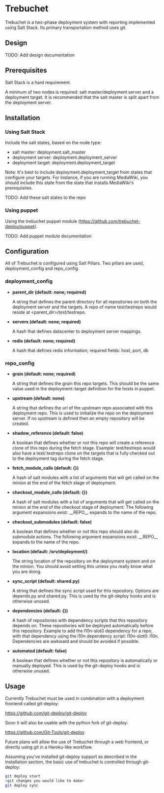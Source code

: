 Trebuchet
=========

Trebuchet is a two-phase deployment system with reporting implemented using Salt Stack. Its primary transportation method uses git.

Design
------

TODO: Add design documentation

Prerequisites
-------------

Salt Stack is a hard requirement.

A mininum of two nodes is required: salt master/deployment server and a deployment target. It is recommended that the salt master is split apart from the deployment server.

Installation
------------

### Using Salt Stack ###

Include the salt states, based on the node type:

* salt master: deployment.salt\_master
* deployment server: deployment.deployment\_server
* deployment target: deployment.deployment\_target

Note: It's best to include deployment.deployment\_target from states that configure your targets. For instance, if you are running MediaWiki, you should include this state from the state that installs MediaWiki's prerequisites.

TODO: Add these salt states to the repo

### Using puppet ###

Using the trebuchet puppet module (https://github.com/trebuchet-deploy/puppet).

TODO: Add puppet module documentation

Configuration
-------------

All of Trebuchet is configured using Salt Pillars. Two pillars are used, deployment\_config and repo\_config.

### deployment\_config ###

* **parent\_dir (default: none; required)**

  A string that defines the parent directory for all repositories on both the deployment server and the targets. A repo of name test/testrepo would reside at <parent_dir>/test/testrepo.

* **servers (default: none; required)**

  A hash that defines datacenter to deployment server mappings.

* **redis (default: none; required)**

  A hash that defines redis information; required fields: host, port, db

### repo\_config ###

* **grain (default: none; required)**

  A string that defines the grain this repo targets. This should be the same value used in the deployment::target definition for the hosts in puppet.

* **upstream (default: none)**

  A string that defines the url of the upstream repo associated with this deployment repo. This is used to initialize the repo on the deployment server. If no upstream is defined then an empty repository will be created.

* **shadow\_reference (default: false)**

  A boolean that defines whether or not this repo will create a reference clone of this repo during the fetch stage. Example: test/testrepo would also have a test/.testrepo clone on the targets that is fully checked out to the deployment tag during the fetch stage. 

* **fetch\_module\_calls (default: {})**

  A hash of salt modules with a list of arguments that will get called on the minion at the end of the fetch stage of deployment. 

* **checkout\_module\_calls (default: {})**

  A hash of salt modules with a list of arguments that will get called on the minion at the end of the checkout stage of deployment. The following argument expansions exist: \_\_REPO\_\_ expands to the name of the repo. 

* **checkout\_submodules (default: false)**

  A boolean that defines whether or not this repo should also do submodule actions. The following argument expansions exist: \_\_REPO\_\_ expands to the name of the repo. 

* **location (default: /srv/deployment/<repo-name>)**

  The string location of the repository on the deployment system and on the minion. You should avoid setting this unless you really know what you are doing.

* **sync\_script (default: shared.py)**

  A string that defines the sync script used for this repository. Options are depends.py and shared.py. This is used by the git-deploy hooks and is otherwise unused.

* **dependencies (default: {})**

  A hash of repositories with dependency scripts that this repository depends on. These repositories will be deployed automatically before this repository. Example to add the l10n-slot0 dependency for a repo, with that dependency using the l10n dependency script: l10n-slot0: l10n. Dependencies are awkward and should be avoided if possible. 

* **automated (default: false)**

  A boolean that defines whether or not this repository is automatically or manually deployed. This is used by the git-deploy hooks and is otherwise unused.

Usage
-----

Currently Trebuchet must be used in combination with a deployment frontend called git-deploy:

  https://github.com/git-deploy/git-deploy

Soon it will also be usable with the python fork of git-deploy:

  https://github.com/Git-Tools/git-deploy

Future plans will allow the use of Trebuchet through a web frontend, or directly using git in a Heroku-like workflow.

Assuming you've installed git-deploy support as described in the Installation section, the basic use of trebuchet is controlled through git-deploy:

```bash
git deploy start
<git changes you would like to make>
git deploy sync
```
